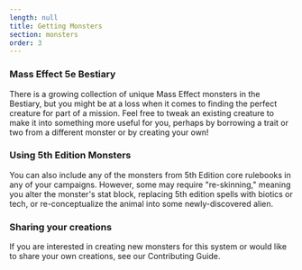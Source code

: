 ```yaml
---
length: null
title: Getting Monsters
section: monsters
order: 3
---
```

### Mass Effect 5e Bestiary
There is a growing collection of unique Mass Effect monsters in the <nuxt-link to="/phb/bestiary">Bestiary</nuxt-link>,
but you might be at a loss when it comes to finding the perfect creature for part of a mission. Feel free to tweak an
existing creature to make it into something more useful for you, perhaps by borrowing a trait or two from a different
monster or by creating your own!

### Using 5th Edition Monsters
You can also include any of the monsters from 5th Edition core rulebooks in any of your campaigns. However, some may require
"re-skinning," meaning you alter the monster's stat block, replacing 5th edition spells with biotics or tech, or
re-conceptualize the animal into some newly-discovered alien.

### Sharing your creations
If you are interested in creating new monsters for this system or would like to share your own creations, see
our <nuxt-link to="/contributing">Contributing Guide</nuxt-link>.
